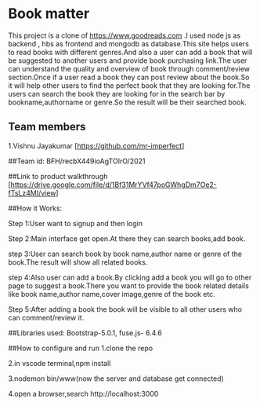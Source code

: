 #  Book matter
This project is a clone of https://www.goodreads.com .I used node js as backend , hbs as frontend and mongodb as database.This site helps users to read books with different genres.And also a user can add a book that will be suggested to another users and provide book purchasing link.The user can understand the quality and overview of book through comment/review section.Once if a user read a book they can post review about the book.So it will help other users to find the perfect book that they are looking for.The users can search the book they are looking for in the search bar by bookname,authorname or genre.So the result will be their searched book.
## Team members
1.Vishnu Jayakumar [https://github.com/mr-imperfect]

##Team id:
BFH/recbX449ioAgTOIrO/2021

##Link to product walkthrough
[https://drive.google.com/file/d/1Bf31MrYVf47poGWhgDm7Oe2-fTsLz4MI/view]

##How it Works:

Step 1:User want to signup and then login 

Step 2:Main interface get open.At there they can search books,add book.

step 3:User can search book by book name,author name or genre of the book.The result will show all related books.

step 4:Also user can add a book.By clicking add a book you will go to other page to suggest a book.There you want to provide the book related details like book name,author
name,cover image,genre of the book etc.

Step 5:After adding a book the book will be visible to all other users who can comment/review it. 

##Libraries used:
Bootstrap-5.0.1,
fuse.js- 6.4.6

##How to configure and run
1.clone the repo

2.in vscode terminal,npm install

3.nodemon bin/www(now the server and database get connected)

4.open a browser,search http://localhost:3000
